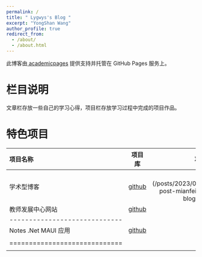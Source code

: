 ```yaml
---
permalink: /
title: " Lygwys's Blog "
excerpt: "YongShan Wang"
author_profile: true
redirect_from:
  - /about/
  - /about.html
---
```



此博客由[ academicpages](https://github.com/academicpages/academicpages.github.io) 提供支持并托管在 GitHub Pages 服务上。


栏目说明
======

文章栏存放一些自己的学习心得，项目栏存放学习过程中完成的项目作品。

特色项目
======


| 项目名称 | 项目库 | 项目介绍 |
|:--------|:-------:|--------:|
| 学术型博客   | [github](https://github.com/lygwys/lygwys.github.io)   | [详细](/posts/2023/08/blog-post-mianfei xueshu blog dajian/)   |
|  教师发展中心网站  | [github](https://github.com/lygwys/ZKEACMS.3.1.8/tree/dev-lygwys-jsfzzx) |[纪念版](http://161.189.160.180:8001/index)   |
|-----------------------------|
|   Notes .Net MAUI 应用 |  [github](https://github.com/lygwys/Notes)  |  [下载](https://github.com/lygwys/Notes/releases/) |
|    |    |    |
|=============================|
|    |    |    |